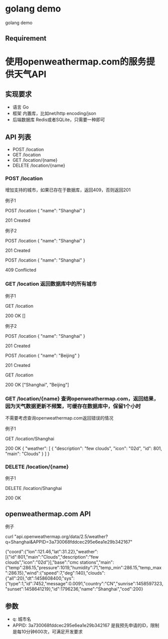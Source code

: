 # golang demo
golang demo

## Requirement
# 使用openweathermap.com的服务提供天气API

## 实现要求

* 语言 Go
* 框架 内置库，比如net/http encoding/json
* 后端数据库 Redis或者SQLite，只需要一种即可

## API 列表

* POST /location
* GET /location
* GET /location/{name}
* DELETE /location/{name}

### POST /location

增加支持的城市，如果已存在于数据库，返回409，否则返回201

例子1 

POST /location
{ "name": "Shanghai" }

201 Created

例子2

POST /location
{ "name": "Shanghai" }

201 Created

POST /location
{ "name": "Shanghai" }

409 Conflicted

### GET /location 返回数据库中的所有城市

例子1 

GET /location

200 OK
[]

例子2

POST /location
{ "name": "Shanghai" }

201 Created

POST /location
{ "name": "Beijing" }

201 Created

GET /location

200 OK
["Shanghai", "Beijing"]


### GET /location/{name} 查询openweathermap.com，返回结果，因为天气数据更新不频繁，可缓存在数据库中，保留1个小时
不需要考虑查询openweathermap.com返回错误的情况

例子1

GET /location/Shanghai

200 OK
{
    "weather": [
        {
            "description": "few clouds",
            "icon": "02d",
            "id": 801,
            "main": "Clouds"
        }
    ]
}

### DELETE /location/{name}

例子1

DELETE /location/Shanghai

200 OK

## openweathermap.com API

例子

curl "api.openweathermap.org/data/2.5/weather?q=Shanghai&APPID=3a730068fddcec295e6ea1e29b342167"

{"coord":{"lon":121.46,"lat":31.22},"weather":[{"id":801,"main":"Clouds","description":"few clouds","icon":"02d"}],"base":"cmc stations","main":{"temp":286.15,"pressure":1019,"humidity":71,"temp_min":286.15,"temp_max":286.15},"wind":{"speed":7,"deg":140},"clouds":{"all":20},"dt":1458608400,"sys":{"type":1,"id":7452,"message":0.0091,"country":"CN","sunrise":1458597323,"sunset":1458641219},"id":1796236,"name":"Shanghai","cod":200}

## 参数

* q: 城市名
* APPID: 3a730068fddcec295e6ea1e29b342167 是我预先申请的ID，限制是每10分钟600次，可满足开发要求
